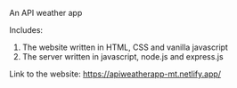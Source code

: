 An API weather app 

Includes:
1. The website written in HTML, CSS and vanilla javascript
2. The server written in javascript, node.js and express.js

Link to the website: https://apiweatherapp-mt.netlify.app/
